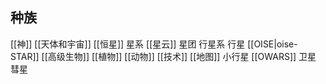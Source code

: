 ## 种族
[[神]]
[[天体和宇宙]]
		[[恒星]]
		星系
		[[星云]]
		星团
		行星系
		行星
			[[OISE|oise-STAR]]
				[[高级生物]]
				[[植物]]
				[[动物]]
				[[技术]]
				[[地图]]
		小行星
			[[OWARS]]
		卫星
		彗星

